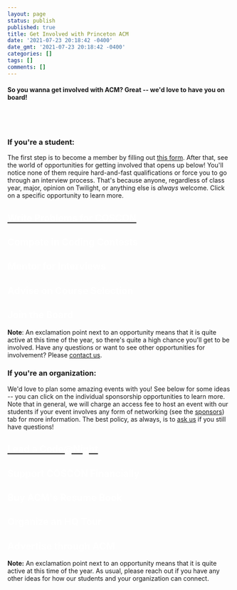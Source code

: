 ```yaml
---
layout: page
status: publish
published: true
title: Get Involved with Princeton ACM
date: '2021-07-23 20:18:42 -0400'
date_gmt: '2021-07-23 20:18:42 -0400'
categories: []
tags: []
comments: []
---
```

#### So you wanna get involved with ACM? Great -- we'd love to have you on board! 

<div style="height: 40px"></div>

### **If you're a student:** 
The first step is to become a member by filling out <a href="https://forms.gle/7HcG9zUtD7wPj9Rc9">this form</a>. After that, see the world of opportunities for getting involved that opens up below! You'll notice none of them require hard-and-fast qualifications or force you to go through an interview process. That's because anyone, regardless of class year, major, opinion on Twilight, or anything else is <em>always</em> welcome. Click on a specific opportunity to learn more.

<div class="accordion-gallery">
    <div class="options student-gallery">
        <a class="option active" style="--optionBackground:url(/images/COSCON_dark_background.png); background-position: -5px 15px" href="/announcements#cosconwriting" data="/announcements#cosconwriting">
            <div class="shadow"></div>
            <div class="label">
                <div class="icon">
                    <i class="fa fa-exclamation-circle"></i>
                </div>
                <div class="info">
                    <div class="main"><h2 style="color: white; font-weight: bold">Write Problems for COSCON</h2></div>
                </div>
            </div>
        </a>
        <a class="option" style="--optionBackground:url(/images/icpc_team.jpg);" data="/events/icpc">
            <div class="shadow"></div>
            <div class="label">
                <div class="icon">
                    <i class="fa fa-exclamation-circle"></i>
                </div>
                <div class="info">
                    <div class="main"><h2 style="color: white; font-weight: bold">Compete in Coding Contests</h2></div>
                </div>
            </div>
        </a>
        <a class="option" style="--optionBackground:url(/images/interview_prep_cropped.png);" data="/events/interview_prep">
            <div class="shadow"></div>
            <div class="label">
                <div class="icon">
                    <i class="fa fa-exclamation-circle"></i>
                </div>
                <div class="info">
                    <div class="main"><h2 style="color: white; font-weight: bold">Mentor for Interviews</h2></div>
                </div>
            </div>
        </a>
        <a class="option" style="--optionBackground:url(/images/advising_pizza.png);" data="/events/advising">
            <div class="shadow"></div>
            <div class="label">
                <div class="icon">
                    <i class="fa fa-exclamation-circle"></i>
                </div>
                <div class="info">
                    <div class="main"><h2 style="color: white; font-weight: bold">Advise on Course Selection</h2></div>
                </div>
            </div>
        </a>
        <a class="option" style="--optionBackground:url(/images/18-19-officers.jpg);" data="/officers">
            <div class="shadow"></div>
            <div class="label">
                <!-- <div class="icon">
                    <i class="fas fa-walking"></i>
                </div> -->
                <div class="info">
                    <div class="main"><h2 style="color: white; font-weight: bold">Join the Board</h2></div>
                </div>
            </div>
        </a>
    </div>
</div>

**Note**: An exclamation point next to an opportunity means that it is quite active at this time of the year, so there's quite a high chance you'll get to be involved. Have any questions or want to see other opportunities for involvement? Please [contact us](/contact/index.html).

<a name="orgs"></a>
### **If you're an organization:** 
We'd love to plan some amazing events with you! See below for some ideas -- you can click on the individual sponsorship opportunities to learn more. Note that in general, we will charge an access fee to host an event with our students if your event involves any form of networking (see the [sponsors](/sponsors/sponsor_info)) tab for more information. The best policy, as always, is to [ask us](/contact) if you still have questions!

<div class="accordion-gallery">
    <div class="options org-gallery">
    <a class="option active" style="--optionBackground:url(https://66.media.tumblr.com/6fb397d822f4f9f4596dff2085b18f2e/tumblr_nzsvb4p6xS1qho82wo1_1280.jpg);" href="/events/code-at-night#sponsor" data="/events/code-at-night#sponsor">
        <div class="shadow"></div>
        <div class="label">
            <div class="icon">
                <i class="fas fa-exclamation-circle"></i>
            </div>
            <div class="info">
                <div class="main"><h2 style="color: white; font-weight: bold">Lead a Code@Night</h2></div>
            </div>
        </div>
    </a>
    <a class="option" style="--optionBackground:url(/images/COSCON_white_background.png);" data="/events/coscon#sponsor">
        <div class="shadow"></div>
        <div class="label">
            <div class="icon">
                <i class="fas fa-exclamation-circle"></i>
            </div>
            <div class="info">
                <div class="main"><h2 style="color: white; font-weight: bold">Support COSCON Financially</h2></div>
            </div>
        </div>
    </a>
    <a class="option" style="--optionBackground:url(/images/resume.jpg);" data="/sponsors/sponsor_info#resume">
        <div class="shadow"></div>
        <div class="label">
            <div class="icon">
                <i class="fas fa-exclamation-circle"></i>
            </div>
            <div class="info">
                <div class="main"><h2 style="color: white; font-weight: bold">Buy ACM's Resume Book</h2></div>
            </div>
        </div>
    </a>
    <a class="option" style="--optionBackground:url(/images/nyc.jpg);" data="/sponsors/sponsor_info#hq">
        <div class="shadow"></div>
        <div class="label">
            <div class="icon">
                <i class="fas fa-exclamation-circle"></i>
            </div>
            <div class="info">
                <div class="main"><h2 style="color: white; font-weight: bold">Organize an HQ Tour</h2></div>
            </div>
        </div>
    </a>
    <a class="option" style="--optionBackground:url(/images/code_at_night_3.png);" data="/sponsors/sponsor_info#advertising">
        <div class="shadow"></div>
        <div class="label">
            <div class="icon">
                <i class="fas fa-exclamation-circle"></i>
            </div>
            <div class="info">
                <div class="main"><h2 style="color: white; font-weight: bold">Advertise through ACM</h2></div>
            </div>
        </div>
    </a>
    </div>
</div>

**Note:** An exclamation point next to an opportunity means that it is quite active at this time of the year. As usual, please reach out if you have any other ideas for how our students and your organization can connect.
